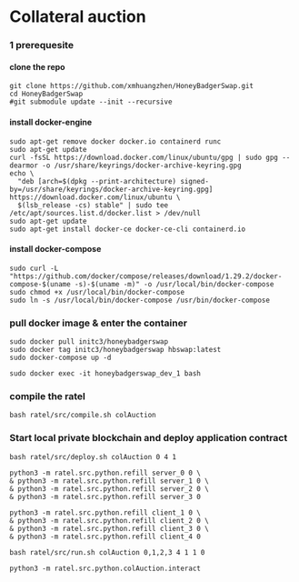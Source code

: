 # Collateral auction


### 1 prerequesite

#### clone the repo
```
git clone https://github.com/xmhuangzhen/HoneyBadgerSwap.git
cd HoneyBadgerSwap
#git submodule update --init --recursive
```
#### install docker-engine
```
sudo apt-get remove docker docker.io containerd runc
sudo apt-get update
curl -fsSL https://download.docker.com/linux/ubuntu/gpg | sudo gpg --dearmor -o /usr/share/keyrings/docker-archive-keyring.gpg
echo \
  "deb [arch=$(dpkg --print-architecture) signed-by=/usr/share/keyrings/docker-archive-keyring.gpg] https://download.docker.com/linux/ubuntu \
  $(lsb_release -cs) stable" | sudo tee /etc/apt/sources.list.d/docker.list > /dev/null
sudo apt-get update
sudo apt-get install docker-ce docker-ce-cli containerd.io
```


#### install docker-compose
```
sudo curl -L "https://github.com/docker/compose/releases/download/1.29.2/docker-compose-$(uname -s)-$(uname -m)" -o /usr/local/bin/docker-compose
sudo chmod +x /usr/local/bin/docker-compose
sudo ln -s /usr/local/bin/docker-compose /usr/bin/docker-compose
```

### pull docker image & enter the container
```
sudo docker pull initc3/honeybadgerswap
sudo docker tag initc3/honeybadgerswap hbswap:latest
sudo docker-compose up -d

sudo docker exec -it honeybadgerswap_dev_1 bash
```
### compile the ratel
```
bash ratel/src/compile.sh colAuction
```


### Start local private blockchain and deploy application contract
```
bash ratel/src/deploy.sh colAuction 0 4 1
```

```
python3 -m ratel.src.python.refill server_0 0 \
& python3 -m ratel.src.python.refill server_1 0 \
& python3 -m ratel.src.python.refill server_2 0 \
& python3 -m ratel.src.python.refill server_3 0 
```

```
python3 -m ratel.src.python.refill client_1 0 \
& python3 -m ratel.src.python.refill client_2 0 \
& python3 -m ratel.src.python.refill client_3 0 \
& python3 -m ratel.src.python.refill client_4 0
```

```
bash ratel/src/run.sh colAuction 0,1,2,3 4 1 1 0
```

```
python3 -m ratel.src.python.colAuction.interact 

```